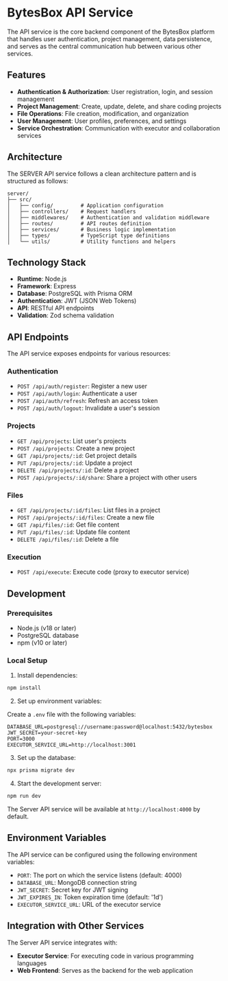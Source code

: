 # BytesBox API Service

The API service is the core backend component of the BytesBox platform that handles user authentication, project management, data persistence, and serves as the central communication hub between various other services.

## Features

- **Authentication & Authorization**: User registration, login, and session management
- **Project Management**: Create, update, delete, and share coding projects
- **File Operations**: File creation, modification, and organization
- **User Management**: User profiles, preferences, and settings
- **Service Orchestration**: Communication with executor and collaboration services

## Architecture

The SERVER API service follows a clean architecture pattern and is structured as follows:

```
server/
├── src/
│   ├── config/         # Application configuration
│   ├── controllers/    # Request handlers
│   ├── middlewares/    # Authentication and validation middleware
│   ├── routes/         # API routes definition
│   ├── services/       # Business logic implementation
│   ├── types/          # TypeScript type definitions
│   └── utils/          # Utility functions and helpers
```

## Technology Stack

- **Runtime**: Node.js
- **Framework**: Express
- **Database**: PostgreSQL with Prisma ORM
- **Authentication**: JWT (JSON Web Tokens)
- **API**: RESTful API endpoints
- **Validation**: Zod schema validation

## API Endpoints

The API service exposes endpoints for various resources:

### Authentication
- `POST /api/auth/register`: Register a new user
- `POST /api/auth/login`: Authenticate a user
- `POST /api/auth/refresh`: Refresh an access token
- `POST /api/auth/logout`: Invalidate a user's session

### Projects
- `GET /api/projects`: List user's projects
- `POST /api/projects`: Create a new project
- `GET /api/projects/:id`: Get project details
- `PUT /api/projects/:id`: Update a project
- `DELETE /api/projects/:id`: Delete a project
- `POST /api/projects/:id/share`: Share a project with other users

### Files
- `GET /api/projects/:id/files`: List files in a project
- `POST /api/projects/:id/files`: Create a new file
- `GET /api/files/:id`: Get file content
- `PUT /api/files/:id`: Update file content
- `DELETE /api/files/:id`: Delete a file

### Execution
- `POST /api/execute`: Execute code (proxy to executor service)

## Development

### Prerequisites

- Node.js (v18 or later)
- PostgreSQL database
- npm (v10 or later)

### Local Setup

1. Install dependencies:

```bash
npm install
```

2. Set up environment variables:

Create a `.env` file with the following variables:
```
DATABASE_URL=postgresql://username:password@localhost:5432/bytesbox
JWT_SECRET=your-secret-key
PORT=3000
EXECUTOR_SERVICE_URL=http://localhost:3001
```

3. Set up the database:

```bash
npx prisma migrate dev
```

4. Start the development server:

```bash
npm run dev
```

The Server API service will be available at `http://localhost:4000` by default.

## Environment Variables

The API service can be configured using the following environment variables:

- `PORT`: The port on which the service listens (default: 4000)
- `DATABASE_URL`: MongoDB connection string
- `JWT_SECRET`: Secret key for JWT signing
- `JWT_EXPIRES_IN`: Token expiration time (default: '1d')
- `EXECUTOR_SERVICE_URL`: URL of the executor service

## Integration with Other Services

The Server API service integrates with:

- **Executor Service**: For executing code in various programming languages
- **Web Frontend**: Serves as the backend for the web application